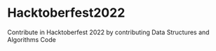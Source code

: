 # Hacktoberfest2022
Contribute in Hacktoberfest 2022 by contributing Data Structures and Algorithms Code
